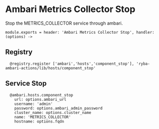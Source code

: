
# Ambari Metrics Collector Stop

Stop the METRICS_COLLECTOR service through ambari.

    module.exports = header: 'Ambari Metrics Collector Stop', handler: (options) ->

## Registry

      @registry.register ['ambari','hosts','component_stop'], 'ryba-ambari-actions/lib/hosts/component_stop'

## Service Stop

      @ambari.hosts.component_stop
        url: options.ambari_url
        username: 'admin'
        password: options.ambari_admin_password
        cluster_name: options.cluster_name
        name: 'METRICS_COLLECTOR'
        hostname: options.fqdn

